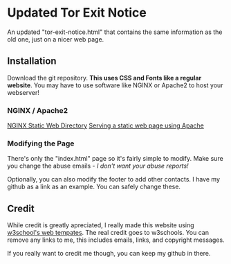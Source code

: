 # Updated Tor Exit Notice
An updated "tor-exit-notice.html" that contains the same information as the old one, just on a nicer web page.
## Installation
Download the git repository. <b>This uses CSS and Fonts like a regular website</b>. You may have to use software like NGINX or Apache2 to host your webserver!

### NGINX / Apache2
[NGINX Static Web Directory](https://docs.nginx.com/nginx/admin-guide/web-server/serving-static-content/)
[Serving a static web page using Apache](https://github.com/KBNLresearch/nl-menu-resources/blob/master/doc/serving-static-website-with-Apache.md)

### Modifying the Page
There's only the "index.html" page so it's fairly simple to modify.
Make sure you change the abuse emails - <i>I don't want  your abuse reports!</i>

Optionally, you can also modify the footer to add other contacts. I have my github as a link as an example. You can safely change these.

## Credit
While credit is greatly apreciated, I really made this website using [w3school's web tempates](https://www.w3schools.com/w3css/w3css_templates.asp). The real credit goes to w3schools.
You can remove any links to me, this includes emails, links, and copyright messages.

If  you really want to credit me though, you can keep my github in there. 
